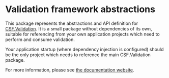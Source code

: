 # Validation framework abstractions

This package represents the abstractions and API definition for [CSF.Validation].
It is a small package without dependencies of its own, suitable for referencing from your own application projects which need to perform and consume validation.

Your application startup (where dependency injection is configured) should be the only project which needs to reference the main CSF.Validation package.

For more information, please see [the documentation website].

[CSF.Validation]:https://www.nuget.org/packages/CSF.Validation/
[the documentation website]:https://csf-dev.github.io/CSF.Validation/
